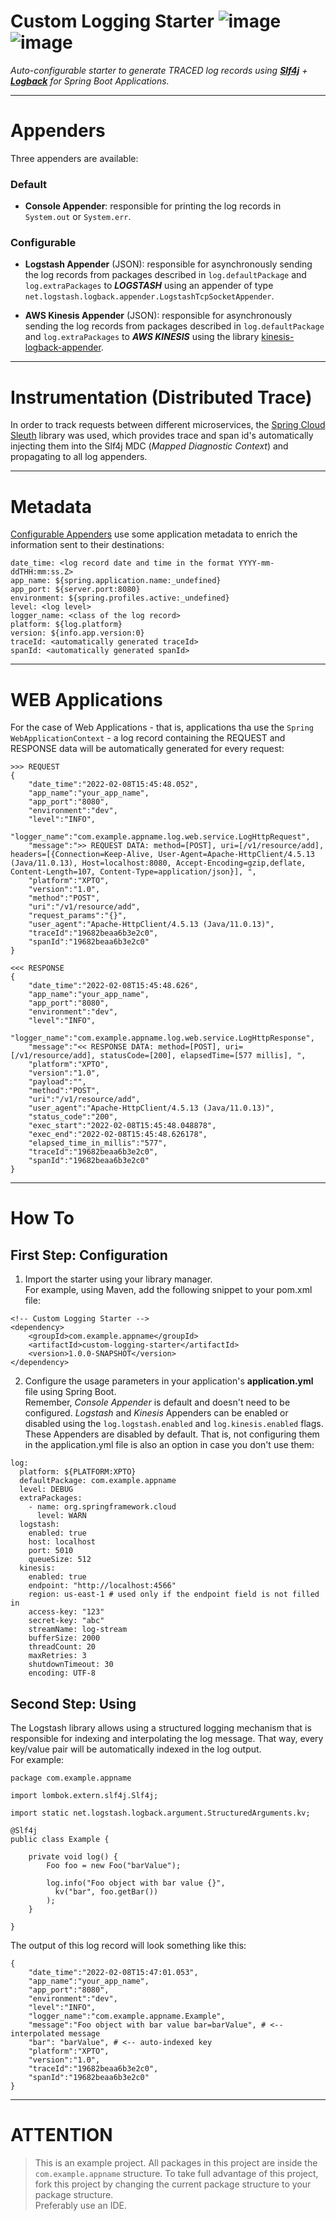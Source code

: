 # Custom Logging Starter  ![image](https://img.shields.io/badge/Java-ED8B00?style=for-the-badge&logo=java&logoColor=white) ![image](https://img.shields.io/badge/Springboot-6DB33F?style=for-the-badge&logo=springboot&logoColor=white)
  
_Auto-configurable starter to generate TRACED log records using **[Slf4j](https://www.slf4j.org)** + **[Logback](https://logback.qos.ch)** for Spring Boot Applications._

---

# Appenders

Three appenders are available:

### Default

* __Console Appender__: responsible for printing the log records in ```System.out``` or ```System.err```.

### Configurable

* __Logstash Appender__ (JSON): responsible for asynchronously sending the log records from packages described
  in ```log.defaultPackage``` and ```log.extraPackages``` to **_LOGSTASH_** using an appender of
  type ```net.logstash.logback.appender.LogstashTcpSocketAppender```.


* __AWS Kinesis Appender__ (JSON): responsible for asynchronously sending the log records from packages described
  in ```log.defaultPackage``` and ```log.extraPackages``` to **_AWS KINESIS_** using the
  library [kinesis-logback-appender](https://github.com/hyp3rventures/kinesis-logback-appender).

---

# Instrumentation (Distributed Trace)  

In order to track requests between different microservices,
the [Spring Cloud Sleuth](https://spring.io/projects/spring-cloud-sleuth) library was used, which provides trace and
span id's automatically injecting them into the Slf4j MDC
(_Mapped Diagnostic Context_) and propagating to all log appenders.
  
---

# Metadata

[Configurable Appenders](#Configurable) use some application metadata to enrich the information sent to their
destinations:

```
date_time: <log record date and time in the format YYYY-mm-ddTHH:mm:ss.Z>
app_name: ${spring.application.name:_undefined}
app_port: ${server.port:8080}
environment: ${spring.profiles.active:_undefined}
level: <log level>
logger_name: <class of the log record>
platform: ${log.platform}
version: ${info.app.version:0}
traceId: <automatically generated traceId>
spanId: <automatically generated spanId>
```

---

# WEB Applications

For the case of Web Applications - that is, applications tha use the ```Spring WebApplicationContext``` - a log record
containing the REQUEST and RESPONSE data will be automatically generated for every request:

```
>>> REQUEST
{
    "date_time":"2022-02-08T15:45:48.052",
    "app_name":"your_app_name",
    "app_port":"8080",
    "environment":"dev",
    "level":"INFO",
    "logger_name":"com.example.appname.log.web.service.LogHttpRequest",
    "message":">> REQUEST DATA: method=[POST], uri=[/v1/resource/add], headers=[{Connection=Keep-Alive, User-Agent=Apache-HttpClient/4.5.13 (Java/11.0.13), Host=localhost:8080, Accept-Encoding=gzip,deflate, Content-Length=107, Content-Type=application/json}], ",
    "platform":"XPTO",
    "version":"1.0",
    "method":"POST",
    "uri":"/v1/resource/add",
    "request_params":"{}",
    "user_agent":"Apache-HttpClient/4.5.13 (Java/11.0.13)",
    "traceId":"19682beaa6b3e2c0",
    "spanId":"19682beaa6b3e2c0"
}
```

```
<<< RESPONSE
{
    "date_time":"2022-02-08T15:45:48.626",
    "app_name":"your_app_name",
    "app_port":"8080",
    "environment":"dev",
    "level":"INFO",
    "logger_name":"com.example.appname.log.web.service.LogHttpResponse",
    "message":"<< RESPONSE DATA: method=[POST], uri=[/v1/resource/add], statusCode=[200], elapsedTime=[577 millis], ",
    "platform":"XPTO",
    "version":"1.0",
    "payload":"",
    "method":"POST",
    "uri":"/v1/resource/add",
    "user_agent":"Apache-HttpClient/4.5.13 (Java/11.0.13)",
    "status_code":"200",
    "exec_start":"2022-02-08T15:45:48.048878",
    "exec_end":"2022-02-08T15:45:48.626178",
    "elapsed_time_in_millis":"577",
    "traceId":"19682beaa6b3e2c0",
    "spanId":"19682beaa6b3e2c0"
}
```

---

# How To

## First Step: Configuration

1. Import the starter using your library manager.  
   For example, using Maven, add the following snippet to your pom.xml file:

```
<!-- Custom Logging Starter -->
<dependency>
    <groupId>com.example.appname</groupId>
    <artifactId>custom-logging-starter</artifactId>
    <version>1.0.0-SNAPSHOT</version>
</dependency>
```

2. Configure the usage parameters in your application's __application.yml__ file using Spring Boot.  
   Remember, _Console Appender_ is default and doesn't need to be configured. _Logstash_ and _Kinesis_ Appenders can be
   enabled or disabled using the ```log.logstash.enabled``` and ```log.kinesis.enabled``` flags.  
   These Appenders are disabled by default. That is, not configuring them in the application.yml file is also an option
   in case you don't use them:

```
log:
  platform: ${PLATFORM:XPTO}
  defaultPackage: com.example.appname
  level: DEBUG
  extraPackages:
    - name: org.springframework.cloud
      level: WARN
  logstash:
    enabled: true
    host: localhost
    port: 5010
    queueSize: 512
  kinesis:
    enabled: true
    endpoint: "http://localhost:4566"
    region: us-east-1 # used only if the endpoint field is not filled in
    access-key: "123"
    secret-key: "abc"
    streamName: log-stream
    bufferSize: 2000
    threadCount: 20
    maxRetries: 3
    shutdownTimeout: 30
    encoding: UTF-8
```

## Second Step: Using

The Logstash library allows using a structured logging mechanism that is responsible for indexing and interpolating the
log message. That way, every key/value pair will be automatically indexed in the log output.  
For example:

```
package com.example.appname

import lombok.extern.slf4j.Slf4j;

import static net.logstash.logback.argument.StructuredArguments.kv;

@Slf4j
public class Example {

    private void log() {
        Foo foo = new Foo("barValue");
        
        log.info("Foo object with bar value {}", 
          kv("bar", foo.getBar())
        );
    }

}

```

The output of this log record will look something like this:

```
{
    "date_time":"2022-02-08T15:47:01.053",
    "app_name":"your_app_name",
    "app_port":"8080",
    "environment":"dev",
    "level":"INFO",
    "logger_name":"com.example.appname.Example",
    "message":"Foo object with bar value bar=barValue", # <-- interpolated message
    "bar": "barValue", # <-- auto-indexed key
    "platform":"XPTO",
    "version":"1.0",
    "traceId":"19682beaa6b3e2c0",
    "spanId":"19682beaa6b3e2c0"
}
```

---

# ATTENTION

> This is an example project. All packages in this project are inside the ```com.example.appname``` structure. To take
> full advantage of this project, fork this project by changing the current package structure to your package
> structure.  
> Preferably use an IDE.


